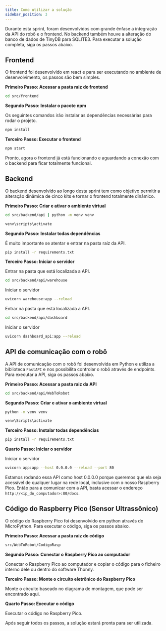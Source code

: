 ```yaml
---
title: Como utilizar a solução
sidebar_position: 3
---
```

Durante esta sprint, foram desenvolvidos com grande ênfase a integração da API do robô e o frontend. No backend também houve a alteração do banco de dados de TinyDB para SQLITE3.
Para executar a solução completa, siga os passos abaixo.


## Frontend 

O frontend foi desenvolvido em react e para ser executando no ambiente de desenvolvimento, os passos são bem simples. 

**Primeiro Passo: Acessar a pasta raiz do frontend**

```bash
cd src/frontend
```

**Segundo Passo: Instalar o pacote npm**

Os seguintes comandos irão instalar as dependências necessárias para rodar o projeto.

```bash
npm install
```

**Terceiro Passo: Executar o frontend**

```bash
npm start
```

Pronto, agora o frontend já está funcionando e aguardando a conexão com o backend para ficar totalmente funcional. 

## Backend 

O backend desenvolvido ao longo desta sprint tem como objetivo permitir a alteração dinâmica de cinco kits e tornar o frontend totalmente dinâmico. 

**Primeiro Passo: Criar e ativar o ambiente virtual**

```bash
cd src/backend/api | python -m venv venv
```

``` bash
venv\scripts\activate
```

**Segundo Passo: Instalar todas dependências**

É muito importante se atentar e entrar na pasta raíz da API.

```bash
pip install -r requirements.txt
```

**Terceiro Passo: Iniciar o servidor**

Entrar na pasta que está localizada a API. 

```bash
cd src/backend/api/warehouse
```

Iniciar o servidor 

```bash
uvicorn warehouse:app --reload
```

Entrar na pasta que está localizada a API. 

```bash
cd src/backend/api/dashboard
```

Iniciar o servidor 

```bash
uvicorn dashboard_api:app --reload
```

## API de comunicação com o robô

A API de comunicação com o robô foi desenvolvida em Python e utiliza a biblioteca `FastAPI` e nos possibilita controlar o robô através de endpoints. Para executar a API, siga os passos abaixo.

**Primeiro Passo: Acessar a pasta raiz da API**

```bash
cd src/backend/api/WebToRobot
```

**Segundo Passo: Criar e ativar o ambiente virtual**

```bash
python -m venv venv
```

```bash
venv\Scripts\activate
```

**Terceiro Passo: Instalar todas dependências**

```bash
pip install -r requirements.txt
```

**Quarto Passo: Iniciar o servidor**

Iniciar o servidor 

```bash
uvicorn app:app --host 0.0.0.0 --reload --port 80
```

Estamos rodando essa API como host 0.0.0.0 porque queremos que ela seja acessível de qualquer lugar na rede local, inclusive com o nosso Raspberry Pico. Então para a comunicar com a API, basta acessar o endereço `http://<ip_do_computador>:80/docs`.


## Código do Raspberry Pico (Sensor Ultrassônico)

O código do Raspberry Pico foi desenvolvido em python através do MicroPython. Para executar o código, siga os passos abaixo.

**Primeiro Passo: Acessar a pasta raiz do código**

```bash
src/WebToRobot/CodigoRasp
```

**Segundo Passo: Conectar o Raspberry Pico ao computador**

Conectar o Raspberry Pico ao computador e copiar o código para o ficheiro interno dele ou dentro do software Thonny.


**Terceiro Passo: Monte o circuito eletrônico do Raspberry Pico**

Monte o circuito baseado no diagrama de montagem, que pode ser encontrado aqui.

**Quarto Passo: Executar o código**

Executar o código no Raspberry Pico. 


Após seguir todos os passos, a solução estará pronta para ser utilizada.
